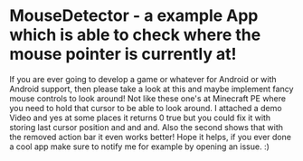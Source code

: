 # MouseDetector - a example App which is able to check where the mouse pointer is currently at!

If you are ever going to develop a game or whatever for Android or with Android support, then please take a look at this and maybe implement fancy mouse controls to look around! Not like these one's at Minecraft PE where you need to hold that cursor to be able to look around. I attached a demo Video and yes at some places it returns 0 true but you could fix it with storing last cursor position and and and. Also the second shows that with the removed action bar it even works better! Hope it helps, if you ever done a cool app make sure to notify me for example by opening an issue. :)
